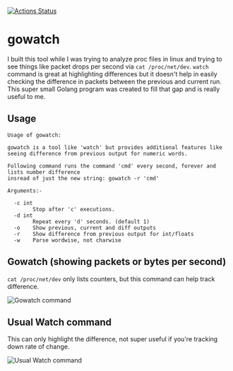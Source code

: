 [![Actions Status](https://github.com/shadyabhi/gowatch/workflows/Go/badge.svg)](https://github.com/shadyabhi/gowatch/actions)

gowatch
=======

I built this tool while I was trying to analyze proc files in linux and trying to see things like packet drops per second via `cat /proc/net/dev`. `watch` command is great at highlighting differences but it doesn't help in easily checking the difference in packets between the previous and current run. This super small Golang program was created to fill that gap and is really useful to me.

Usage
-----

```
Usage of gowatch:

gowatch is a tool like 'watch' but provides additional features like
seeing difference from previous output for numeric words.

Following command runs the command 'cmd' every second, forever and lists number difference
insread of just the new string: gowatch -r 'cmd'

Arguments:-

  -c int
        Stop after 'c' executions.
  -d int
        Repeat every 'd' seconds. (default 1)
  -o    Show previous, current and diff outputs
  -r    Show difference from previous output for int/floats
  -w    Parse wordwise, not charwise
```

Gowatch (showing packets or bytes per second)
---------------------------------------------

`cat /proc/net/dev` only lists counters, but this command can help track difference.

![Gowatch command](https://shadyabhi.keybase.pub/gowatch_command.gif)

Usual Watch command
-------------------

This can only highlight the difference, not super useful if you're tracking down rate of change.

![Usual Watch command](https://shadyabhi.keybase.pub/watch_command.gif)
